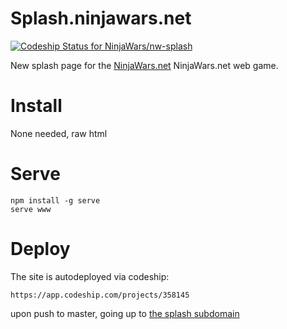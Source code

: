# Splash.ninjawars.net

[![Codeship Status for NinjaWars/nw-splash](https://app.codeship.com/projects/76c91570-9a1a-0137-6476-326b4cf647ab/status?branch=master)](https://app.codeship.com/projects/358145)

New splash page for the [NinjaWars.net](http://www.ninjawars.net) NinjaWars.net web game.

# Install

None needed, raw html

# Serve

    npm install -g serve
    serve www
    
# Deploy

The site is autodeployed via codeship:

    https://app.codeship.com/projects/358145

upon push to master, going up to [the splash subdomain](https://splash.ninjawars.net) 